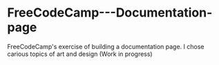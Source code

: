 # FreeCodeCamp---Documentation-page
FreeCodeCamp's exercise of building a documentation page. I chose carious topics of art and design
(Work in progress)
